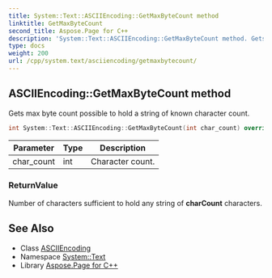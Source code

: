 ```yaml
---
title: System::Text::ASCIIEncoding::GetMaxByteCount method
linktitle: GetMaxByteCount
second_title: Aspose.Page for C++
description: 'System::Text::ASCIIEncoding::GetMaxByteCount method. Gets max byte count possible to hold a string of known character count in C++.'
type: docs
weight: 200
url: /cpp/system.text/asciiencoding/getmaxbytecount/
---
```

## ASCIIEncoding::GetMaxByteCount method


Gets max byte count possible to hold a string of known character count.

```cpp
int System::Text::ASCIIEncoding::GetMaxByteCount(int char_count) override
```


| Parameter | Type | Description |
| --- | --- | --- |
| char_count | int | Character count. |

### ReturnValue

Number of characters sufficient to hold any string of **charCount** characters.

## See Also

* Class [ASCIIEncoding](../)
* Namespace [System::Text](../../)
* Library [Aspose.Page for C++](../../../)

